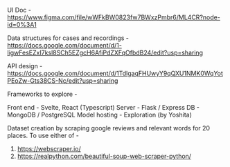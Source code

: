 UI Doc - https://www.figma.com/file/wWFkBW0823fw7BWxzPmbr6/ML4CR?node-id=0%3A1

Data structures for cases and recordings - https://docs.google.com/document/d/1-ligwFesEZxI7ksl8SCh5EZgcH6AfiPdZXFqOfbdB24/edit?usp=sharing

API design - https://docs.google.com/document/d/1TdlgaqFHUwyY9qQXU1NMK0WqYotPEoZw-Gts38CS-Nc/edit?usp=sharing


Frameworks to explore -

Front end - Svelte, React (Typescript)
Server - Flask / Express 
DB - MongoDB / PostgreSQL
Model hosting - Exploration (by Yoshita)


Dataset creation by scraping google reviews and relevant words for 20 places. To use either of -
1. https://webscraper.io/
2. https://realpython.com/beautiful-soup-web-scraper-python/

